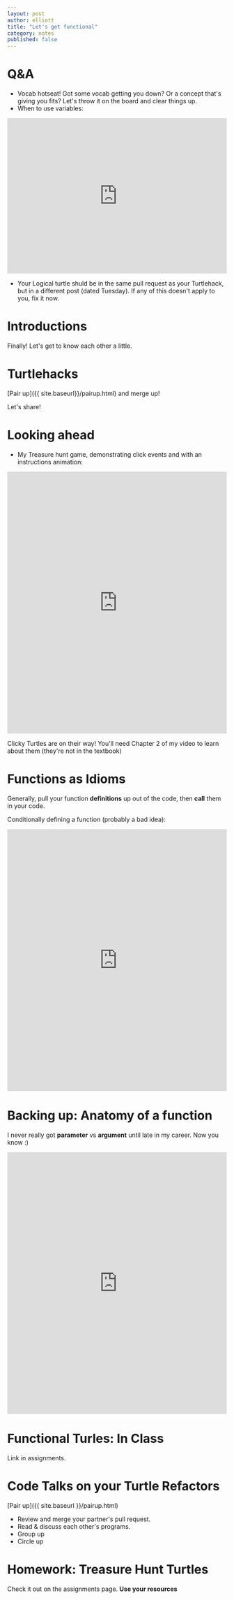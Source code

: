 ```yaml
---
layout: post
author: elliott
title: "Let's get functional"
category: notes
published: false
---
```


# Q&A

* Vocab hotseat!  Got some vocab getting you down? Or a concept that's giving you fits? Let's throw it on the board and clear things up.
* When to use variables:

<iframe src="https://trinket.io/embed/python3/ec89a1f1a3" width="100%" height="356" frameborder="0" marginwidth="0" marginheight="0" allowfullscreen></iframe>

* Your Logical turtle shuld be in the same pull request as your Turtlehack, but in a different post (dated Tuesday).  If any of this doesn't apply to you, fix it now.

# Introductions

Finally!  Let's get to know each other a little.

# Turtlehacks

[Pair up]({{ site.baseurl}}/pairup.html) and merge up!

Let's share!

# Looking ahead

* My Treasure hunt game, demonstrating click events and with an instructions animation:
<iframe src="https://trinket.io/embed/python/5c8c1ce975?start=result&outputOnly=true" width="100%" height="600" frameborder="0" marginwidth="0" marginheight="0" allowfullscreen></iframe>

Clicky Turtles are on their way!  You'll need Chapter 2 of my video to learn about them (they're not in the textbook)

# Functions as Idioms

Generally, pull your function **definitions** up out of the code, then **call** them
in your code.

Conditionally defining a function (probably a bad idea):
<iframe src="https://trinket.io/embed/python/1024e17c6f" width="100%" height="600" frameborder="0" marginwidth="0" marginheight="0" allowfullscreen></iframe>

# Backing up: Anatomy of a function

I never really got **parameter** vs **argument** until late in my career.  Now you know :)

<iframe src="https://trinket.io/embed/python/18d7dfc759" width="100%" height="600" frameborder="0" marginwidth="0" marginheight="0" allowfullscreen></iframe>

# Functional Turles: In Class

Link in assignments.

# Code Talks on your Turtle Refactors

[Pair up]({{ site.baseurl }}/pairup.html)

* Review and merge your partner's pull request.
* Read & discuss each other's programs.
* Group up
* Circle up

# Homework: Treasure Hunt Turtles

Check it out on the assignments page.  **Use your resources**

